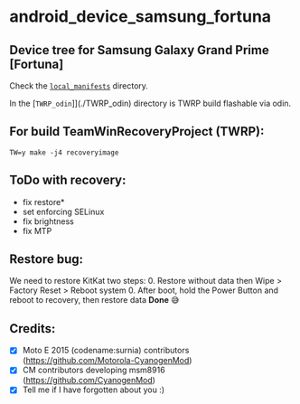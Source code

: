 # android_device_samsung_fortuna

## Device tree for Samsung Galaxy Grand Prime [Fortuna]


Check the [`local_manifests`](./local_manifests) directory.

In the [`TWRP_odin`]](./TWRP_odin) directory is TWRP build flashable via odin.

## For build TeamWinRecoveryProject (TWRP):
```
TW=y make -j4 recoveryimage
```

## ToDo with recovery:
* fix restore*
* set enforcing SELinux
* fix brightness
* fix MTP

## Restore bug:
We need to restore KitKat two steps:
0. Restore without data then Wipe > Factory Reset > Reboot system
0. After boot, hold the Power Button and reboot to recovery, then restore data
**Done** :sweat_smile:

## Credits:
- [x] Moto E 2015 (codename:surnia) contributors (https://github.com/Motorola-CyanogenMod)
- [x] CM contributors developing msm8916 (https://github.com/CyanogenMod)
- [x] Tell me if I have forgotten about you :)
